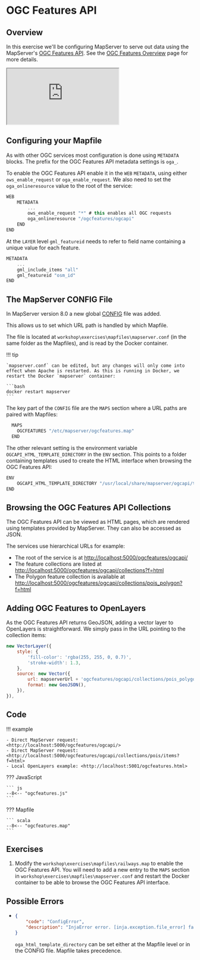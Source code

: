 # OGC Features API

## Overview

In this exercise we'll be configuring MapServer to serve out data using the
MapServer's [OGC Features API](https://mapserver.org/ogc/ogc_api.html). See the [OGC Features Overview](https://github.com/opengeospatial/ogcapi-features/blob/master/ogcapi-ogc-org-features-overview.md) page for more details.

<div class="map">
  <iframe src="https://geographika.github.io/getting-started-with-mapserver-demo/ogcfeatures.html"></iframe>
</div>


## Configuring your Mapfile

As with other OGC services most configuration is done using `METADATA` blocks. 
The prefix for the OGC Features API metadata settings is `oga_`.

To enable the OGC Features API enable it in the `WEB` `METADATA`, using either
`ows_enable_request` or `oga_enable_request`. We also need to set the `oga_onlineresource` value to the root of the service:

```scala
WEB
    METADATA
        ...
        ows_enable_request "*" # this enables all OGC requests
        oga_onlineresource "/ogcfeatures/ogcapi"
    END
END
```

At the `LAYER` level `gml_featureid` needs to refer to field name containing a unique value for each feature.

```scala
METADATA
    ...
    gml_include_items "all"
    gml_featureid "osm_id"
END
```

## The MapServer CONFIG File

In MapServer version 8.0 a new global [CONFIG](https://www.mapserver.org/mapfile/config.html) file was added. 

This allows us to set which URL path is handled by which Mapfile. 

The file is located at `workshop\exercises\mapfiles\mapserver.conf` (in the same folder as the Mapfiles), and is read by the Docker container.

!!! tip

    `mapserver.conf` can be edited, but any changes will only come into effect when Apache is restarted. As this is running in Docker, we restart the Docker `mapserver` container:

    ```bash
    docker restart mapserver
    ```

The key part of the `CONFIG` file are the `MAPS` section where a URL paths are paired with Mapfiles:

```scala
  MAPS
    OGCFEATURES "/etc/mapserver/ogcfeatures.map"
  END
```

The other relevant setting is the environment variable `OGCAPI_HTML_TEMPLATE_DIRECTORY` in the `ENV` section. This points to a folder containing templates used to create the HTML interface when browsing the OGC Features API: 

```scala
ENV
    OGCAPI_HTML_TEMPLATE_DIRECTORY "/usr/local/share/mapserver/ogcapi/templates/html-bootstrap4/"
END
```

## Browsing the OGC Features API Collections

The OGC Features API can be viewed as HTML pages, which are rendered using templates provided by MapServer. They can also be accessed as JSON. 

The services use hierarchical URLs for example:

* The root of the service is at <http://localhost:5000/ogcfeatures/ogcapi/>
* The feature collections are listed at <http://localhost:5000/ogcfeatures/ogcapi/collections?f=html>
* The Polygon feature collection is available at <http://localhost:5000/ogcfeatures/ogcapi/collections/pois_polygon?f=html>

## Adding OGC Features to OpenLayers

As the OGC Features API returns GeoJSON, adding a vector layer to OpenLayers is straightforward. We simply pass in the URL pointing to the collection items:

```js
new VectorLayer({
    style: {
        'fill-color': 'rgba(255, 255, 0, 0.7)',
        'stroke-width': 1.3,
    },
    source: new Vector({
        url: mapserverUrl + 'ogcfeatures/ogcapi/collections/pois_polygon/items?f=json&limit=500',
        format: new GeoJSON(),
    }),
}),
```    

## Code

!!! example

    - Direct MapServer request: <http://localhost:5000/ogcfeatures/ogcapi/>
    - Direct MapServer request: <http://localhost:5000/ogcfeatures/ogcapi/collections/pois/items?f=html>    
    - Local OpenLayers example: <http://localhost:5001/ogcfeatures.html>

??? JavaScript

    ``` js
    --8<-- "ogcfeatures.js"
    ```

??? Mapfile

    ``` scala
    --8<-- "ogcfeatures.map"
    ```

## Exercises

1. Modify the `workshop\exercises\mapfiles\railways.map` to enable the OGC Features API. You will need to add a new entry to the `MAPS` section in `workshop\exercises\mapfiles\mapserver.conf` and restart the Docker container to be able to browse the OGC Features API interface. 

## Possible Errors

- 
    ```json
    {
        "code": "ConfigError",
        "description": "InjaError error. [inja.exception.file_error] failed accessing file at '/etc/mapserver/landing.html' (landing.html). (/etc/mapserver/)."
    }
    ```

    `oga_html_template_directory` can be set either at the Mapfile level or in the CONFIG file. Mapfile takes precedence. 
